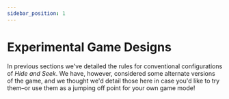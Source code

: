 ```yaml
---
sidebar_position: 1
---
```

# Experimental Game Designs

In previous sections we've detailed the rules for conventional configurations of *Hide and Seek*. We have, however, considered some alternate versions of the game, and we thought we'd detail those here in case you'd like to try them–or use them as a jumping off point for your own game mode!
